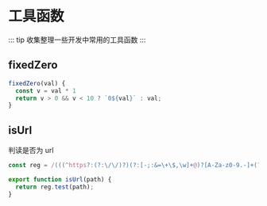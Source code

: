 # 工具函数

::: tip
收集整理一些开发中常用的工具函数
:::

## fixedZero

```js
fixedZero(val) {
  const v = val * 1
  return v > 0 && v < 10 ? `0${val}` : val;
}
```

## isUrl

判读是否为 url

```js
const reg = /(((^https?:(?:\/\/)?)(?:[-;:&=\+\$,\w]+@)?[A-Za-z0-9.-]+(?::\d+)?|(?:www.|[-;:&=\+\$,\w]+@)[A-Za-z0-9.-]+)((?:\/[\+~%\/.\w-_]*)?\??(?:[-\+=&;%@.\w_]*)#?(?:[\w]*))?)$/;

export function isUrl(path) {
  return reg.test(path);
}
```
